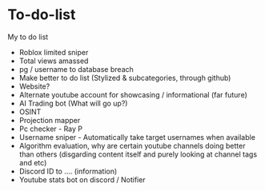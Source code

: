 # To-do-list
My to do list

+ Roblox limited sniper
+ Total views amassed
+ pg / username to database breach
+ Make better to do list (Stylized & subcategories, through github)
+ Website? 
+ Alternate youtube account for showcasing / informational (far future)
+ AI Trading bot (What will go up?)
+ OSINT
+ Projection mapper
+ Pc checker - Ray P
+ Username sniper - Automatically take target usernames when available
+ Algorithm evaluation, why are certain youtube channels doing better than others (disgarding content itself and purely looking at channel tags and etc)
+ Discord ID to .... (information)
+ Youtube stats bot on discord / Notifier
